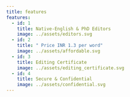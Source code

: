 ```yaml
---
title: features
features:
  - id: 1
    title: Native-English & PhD Editors
    image: ../assets/editors.svg
  - id: 2
    title: " Price INR 1.3 per word"
    image: ../assets/affordable.svg
  - id: 3
    title: Editing Certificate
    image: ../assets/editing_certificate.svg
  - id: 4
    title: Secure & Confidential
    image: ../assets/confidential.svg
---
```

